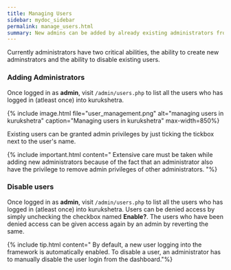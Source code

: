 ```yaml
---
title: Managing Users
sidebar: mydoc_sidebar
permalink: manage_users.html
summary: New admins can be added by already existing administrators from the kurukshetra dashboard. Admins can also disable existing users and prevent them from logging in back to the framework.
---
```


Currently administrators have two critical abilities, the ability to create new adminstrators and the ability to disable existing users.

### Adding Administrators

Once logged in as **admin**, visit `/admin/users.php` to list all the users who has logged in (atleast once) into kurukshetra.

{% include image.html file="user_management.png" alt="managing users in kurukshetra" caption="Managing users in kurukshetra" max-width=850%}
 
Existing users can be granted admin privileges by just ticking the tickbox next to the user's name.
 
{% include important.html content="
Extensive care must be taken while adding new administrators because of the fact that an administrator also have the privilege to remove admin privileges of other administrators. "%}
 
 
### Disable users
 
Once logged in as **admin**, visit `/admin/users.php` to list all the users who has logged in (atleast once) into kurukshetra. Users can be denied access by simply unchecking the checkbox named **Enable?**. The users who have been denied access can be given access again by an admin by reverting the same.
 
{% include tip.html content="
By default, a new user logging into the framework is automatically enabled. To disable a user, an administrator has to manually disable the user login from the dashboard."%}
